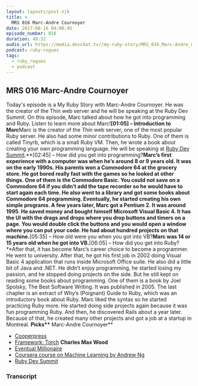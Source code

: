 ```yaml
---
layout: layouts/post.njk
title: >
  MRS 016 Marc-Andre Cournoyer
date: 2017-08-16 04:00:45
episode_number: 016
duration: 49:32
audio_url: https://media.devchat.tv//my-ruby-story/MRS_016_Marc-Andre_Cournoyer.mp3
podcast: ruby-rogues
tags:
  - ruby_rogues
  - podcast
---
```


## **MRS 016 Marc-Andre Cournoyer**

Today's episode is a My Ruby Story with Marc-Andre Cournoyer. He was the creator of the Thin web server and he will be speaking at the Ruby Dev Summit. On this episode, Marc talked about how he got into programming and Ruby. Listen to learn more about Marc!**[01:05] – Introduction to Marc**Marc is the creator of the Thin web server, one of the most popular Ruby server. He also had some minor contributions to Ruby. One of them is called Tinyrb, which is a small Ruby VM. Then, he wrote a book about creating your own programming language. He will be speaking at [Ruby Dev Summit](https://rubydevsummit.com/).**[02:45] – How did you get into programming?**Marc’s first experience with a computer was when he’s around 8 or 9 years old. It was on the early 1990s. His parents won a Commodore 64 at the grocery store. He got bored really fast with the games so he looked at other things. One of them is the Commodore Basic. You could not save on a Commodore 64 if you didn’t add the tape recorder so he would have to start again each time. He also went to a library and got some books about Commodore 64 programming. Eventually, he started creating his own simple programs. A few years later, Marc got a Pentium 2. It was around 1995. He saved money and bought himself Microsoft Visual Basic 4. It has the UI with the drags and drops where you drop buttons and timers on a page. You would double click the buttons and you would open a window where you can put your code. He had about hundred projects on that machine.**[05:35] – How old were you when you got into VB?**Marc was 14 or 15 years old when he got into VB.**[06:05] – How did you get into Ruby?**After that, it has become Marc’s career choice to become a programmer. He went to university. After that, he got his first job in 2002 doing Visual Basic 4 application that runs inside Microsoft Office suite. He also did a little bit of Java and .NET. He didn’t enjoy programming, he started losing my passion, and he stopped doing projects on the side. But he still kept on reading some books about programming. One of them is a book by Joel Spolsky, The Best Software Writing. It was published in 2005. The last chapter is an extract of Why’s (Poignant) Guide to Ruby, which was an introductory book about Ruby. Marc liked the syntax so he started practicing Ruby more. He started doing side projects again because it was fun programming Ruby. And then, he discovered Rails about a year later. Because of that, he created many other projects and got a job at a startup in Montreal. **Picks\*\*** Marc-Andre Cournoyer\*\*

- [Cooperpress](http://cooperpress.com)
- [Framework: Torch](http://torch.ch/)
  **Charles Max Wood**
- [Eventual Millionaire](http://eventualmillionaire.com/)
- [Coursera course on Machine Learning by Andrew Ng](https://www.coursera.org/learn/machine-learning)
- [Ruby Dev Summit](https://rubydevsummit.com/)

### Transcript
